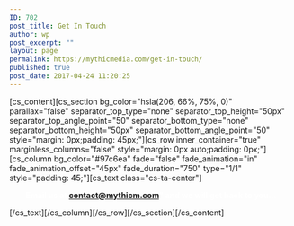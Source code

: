 ```yaml
---
ID: 702
post_title: Get In Touch
author: wp
post_excerpt: ""
layout: page
permalink: https://mythicmedia.com/get-in-touch/
published: true
post_date: 2017-04-24 11:20:25
---
```

[cs_content][cs_section bg_color="hsla(206, 66%, 75%, 0)" parallax="false" separator_top_type="none" separator_top_height="50px" separator_top_angle_point="50" separator_bottom_type="none" separator_bottom_height="50px" separator_bottom_angle_point="50" style="margin: 0px;padding: 45px;"][cs_row inner_container="true" marginless_columns="false" style="margin: 0px auto;padding: 0px;"][cs_column bg_color="#97c6ea" fade="false" fade_animation="in" fade_animation_offset="45px" fade_duration="750" type="1/1" style="padding: 45;"][cs_text class="cs-ta-center"]<p style="text-align: center;"><span style="color: #ffffff;"><strong>Email us at contact@mythicm.com" and we will get back to you...</strong></span></p>[/cs_text][/cs_column][/cs_row][/cs_section][/cs_content]